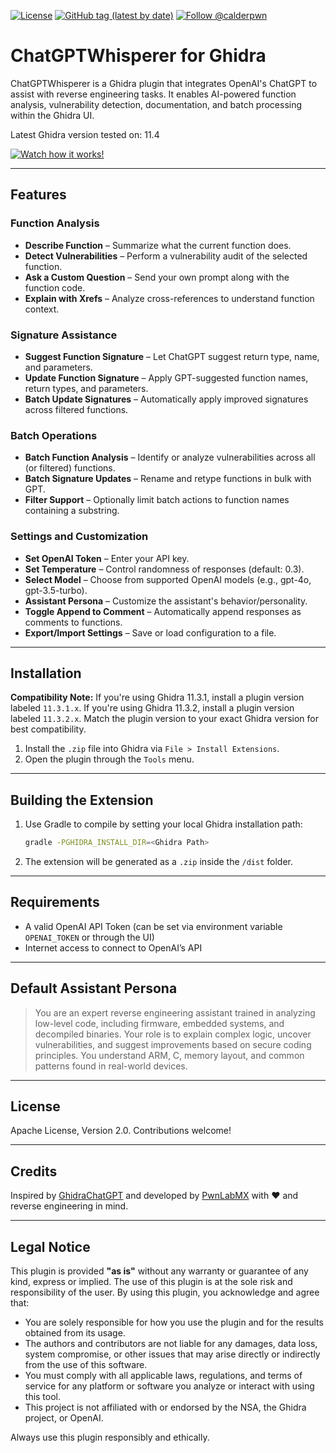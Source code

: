 [![License](https://img.shields.io/badge/License-Apache%202.0-blue.svg)](https://www.apache.org/licenses/LICENSE-2.0)
[![GitHub tag (latest by date)](https://img.shields.io/github/v/tag/cldrn/chatgpt-whisperer)](https://github.com/cldrn/chatgpt-whisperer/tags)
[![Follow @calderpwn](https://img.shields.io/twitter/follow/calderpwn?style=social)](https://x.com/calderpwn)

# ChatGPTWhisperer for Ghidra

ChatGPTWhisperer is a Ghidra plugin that integrates OpenAI's ChatGPT to assist with reverse engineering tasks. It enables AI-powered function analysis, vulnerability detection, documentation, and batch processing within the Ghidra UI.

Latest Ghidra version tested on: 11.4

[![Watch how it works!](https://img.youtube.com/vi/M80hySzSEOA/0.jpg)](https://www.youtube.com/watch?v=M80hySzSEOA)

---

## Features

### Function Analysis
- **Describe Function** – Summarize what the current function does.
- **Detect Vulnerabilities** – Perform a vulnerability audit of the selected function.
- **Ask a Custom Question** – Send your own prompt along with the function code.
- **Explain with Xrefs** – Analyze cross-references to understand function context.

### Signature Assistance
- **Suggest Function Signature** – Let ChatGPT suggest return type, name, and parameters.
- **Update Function Signature** – Apply GPT-suggested function names, return types, and parameters.
- **Batch Update Signatures** – Automatically apply improved signatures across filtered functions.

### Batch Operations
- **Batch Function Analysis** – Identify or analyze vulnerabilities across all (or filtered) functions.
- **Batch Signature Updates** – Rename and retype functions in bulk with GPT.
- **Filter Support** – Optionally limit batch actions to function names containing a substring.

### Settings and Customization
- **Set OpenAI Token** – Enter your API key.
- **Set Temperature** – Control randomness of responses (default: 0.3).
- **Select Model** – Choose from supported OpenAI models (e.g., gpt-4o, gpt-3.5-turbo).
- **Assistant Persona** – Customize the assistant's behavior/personality.
- **Toggle Append to Comment** – Automatically append responses as comments to functions.
- **Export/Import Settings** – Save or load configuration to a file.

---

## Installation

**Compatibility Note:** If you're using Ghidra 11.3.1, install a plugin version labeled `11.3.1.x`. If you're using Ghidra 11.3.2, install a plugin version labeled `11.3.2.x`. Match the plugin version to your exact Ghidra version for best compatibility.

1. Install the `.zip` file into Ghidra via `File > Install Extensions`.
2. Open the plugin through the `Tools` menu.

---

## Building the Extension

1. Use Gradle to compile by setting your local Ghidra installation path:

   ```bash
   gradle -PGHIDRA_INSTALL_DIR=<Ghidra Path>
   ```

2. The extension will be generated as a `.zip` inside the `/dist` folder.

---

## Requirements
- A valid OpenAI API Token (can be set via environment variable `OPENAI_TOKEN` or through the UI)
- Internet access to connect to OpenAI’s API

---

## Default Assistant Persona
> You are an expert reverse engineering assistant trained in analyzing low-level code, including firmware, embedded systems, and decompiled binaries. Your role is to explain complex logic, uncover vulnerabilities, and suggest improvements based on secure coding principles. You understand ARM, C, memory layout, and common patterns found in real-world devices.

---

## License
Apache License, Version 2.0. Contributions welcome!

---

## Credits
Inspired by [GhidraChatGPT](https://github.com/likvidera/GhidraChatGPTby) and developed by [PwnLabMX](https://github.com/PwnLabMX) with ❤️ and reverse engineering in mind.

---

## Legal Notice

This plugin is provided **"as is"** without any warranty or guarantee of any kind, express or implied. The use of this plugin is at the sole risk and responsibility of the user. By using this plugin, you acknowledge and agree that:

- You are solely responsible for how you use the plugin and for the results obtained from its usage.
- The authors and contributors are not liable for any damages, data loss, system compromise, or other issues that may arise directly or indirectly from the use of this software.
- You must comply with all applicable laws, regulations, and terms of service for any platform or software you analyze or interact with using this tool.
- This project is not affiliated with or endorsed by the NSA, the Ghidra project, or OpenAI.

Always use this plugin responsibly and ethically.
